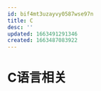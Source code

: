 ```yaml
---
id: bif4mt3uzayvy0587wse97n
title: C
desc: ''
updated: 1663491291346
created: 1663487083922
---
```


# C语言相关